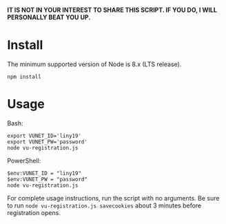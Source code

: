 **IT IS NOT IN YOUR INTEREST TO SHARE THIS SCRIPT. IF YOU DO, I WILL PERSONALLY BEAT YOU UP.**

Install
==

The minimum supported version of Node is 8.x (LTS release).

    npm install

Usage
==

Bash:

    export VUNET_ID='liny19'
    export VUNET_PW='password'
    node vu-registration.js

PowerShell:

    $env:VUNET_ID = "liny19"
    $env:VUNET_PW = "password"
    node vu-registration.js

For complete usage instructions, run the script with no arguments. Be sure to run `node vu-registration.js savecookies` about 3 minutes before registration opens.
